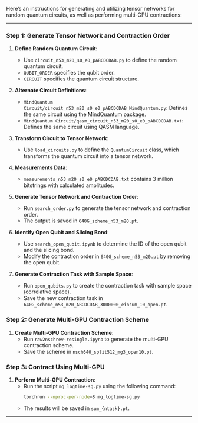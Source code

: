 Here’s an instructions for generating and utilizing tensor networks for random quantum circuits, as well as performing multi-GPU contractions:

---

### Step 1: Generate Tensor Network and Contraction Order

1. **Define Random Quantum Circuit**:
    - Use `circuit_n53_m20_s0_e0_pABCDCDAB.py` to define the random quantum circuit. 
    - `QUBIT_ORDER` specifies the qubit order.
    - `CIRCUIT` specifies the quantum circuit structure.

2. **Alternate Circuit Definitions**:
    - `MindQuantum Circuit/circuit_n53_m20_s0_e0_pABCDCDAB_MindQuantum.py`: Defines the same circuit using the MindQuantum package.
    - `MindQuantum Circuit/qasm_circuit_n53_m20_s0_e0_pABCDCDAB.txt`: Defines the same circuit using QASM language.

3. **Transform Circuit to Tensor Network**:
    - Use `load_circuits.py` to define the `QuantumCircuit` class, which transforms the quantum circuit into a tensor network.

4. **Measurements Data**:
    - `measurements_n53_m20_s0_e0_pABCDCDAB.txt` contains 3 million bitstrings with calculated amplitudes.

5. **Generate Tensor Network and Contraction Order**:
    - Run `search_order.py` to generate the tensor network and contraction order.
    - The output is saved in `640G_scheme_n53_m20.pt`.

6. **Identify Open Qubit and Slicing Bond**:
    - Use `search_open_qubit.ipynb` to determine the ID of the open qubit and the slicing bond.
    - Modify the contraction order in `640G_scheme_n53_m20.pt` by removing the open qubit.

7. **Generate Contraction Task with Sample Space**:
    - Run `open_qubits.py` to create the contraction task with sample space (correlative space).
    - Save the new contraction task in `640G_scheme_n53_m20_ABCDCDAB_3000000_einsum_10_open.pt`.

### Step 2: Generate Multi-GPU Contraction Scheme

1. **Create Multi-GPU Contraction Scheme**:
    - Run `raw2nschrev-resingle.ipynb` to generate the multi-GPU contraction scheme.
    - Save the scheme in `nsch640_split512_mg3_open10.pt`.

### Step 3: Contract Using Multi-GPU

1. **Perform Multi-GPU Contraction**:
    - Run the script `mg_logtime-sg.py` using the following command:
      ```bash
      torchrun --nproc-per-node=8 mg_logtime-sg.py
      ```
    - The results will be saved in `sum_{ntask}.pt`.

---